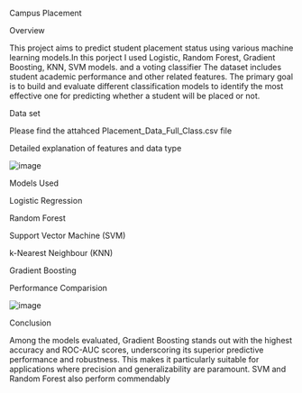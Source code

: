 Campus Placement

Overview


This project aims to predict student placement status using various machine learning models.In this porject I used Logistic, Random Forest, Gradient Boosting, KNN, SVM models. and a voting classifier The dataset includes student academic performance and other related features. The primary goal is to build and evaluate different classification models to identify the most effective one for predicting whether a student will be placed or not.

Data set

Please find the attahced Placement_Data_Full_Class.csv file 

Detailed explanation of features and data type


![image](https://github.com/Prince1004/Campus-Recruitment-Prediction/assets/142179221/7286c7d7-a363-492e-81b5-5b58e5861260)


Models Used

Logistic Regression


Random Forest


Support Vector Machine (SVM)


k-Nearest Neighbour (KNN)


Gradient Boosting

Performance Comparision

![image](https://github.com/Prince1004/Campus-Recruitment-Prediction/assets/142179221/1327aa9f-1902-4b58-b9e2-4b3a1087a7c8)

Conclusion

Among the models evaluated, Gradient Boosting stands out with the highest accuracy and ROC-AUC scores, underscoring its superior predictive performance and robustness. This makes it particularly suitable for applications where precision and generalizability are paramount. SVM and Random Forest also perform commendably


